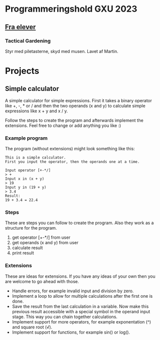 # Programmeringshold GXU 2023

## [Fra elever](https://github.com/nftrl/GXU-2023/tree/main/fra%20elever)
### Tactical Gardening
Styr med piletasterne, skyd med musen. Lavet af Martin.

# Projects

## Simple calculator
A simple calculator for simple expressions. First it takes a binary operator like +, -, * or / and then the two operands (x and y) to calculate simple expressions like x + y and x / y.

Follow the steps to create the program and afterwards implement the extensions. Feel free to change or add anything you like :)


### Example program
The program (without extensions) might look something like this:

	This is a simple calculator.
	First you input the operator, then the operands one at a time.
	
	Input operator [+-*/]
	> +
	Input x in (x + y)
	> 19
	Input y in (19 + y)
	> 3.4
	Result:
	19 + 3.4 = 22.4


### Steps
These are steps you can follow to create the program. Also they work as a structure for the program.

1. get operator [+-*/] from user
2. get operands (x and y) from user
3. calculate result
4. print result


### Extensions
These are ideas for extensions. If you have any ideas of your own then you are welcome to go ahead with those.

- Handle errors, for example invalid input and division by zero.
- Implement a loop to allow for multiple calculations after the first one is done.
- Save the result from the last calculation in a variable. Now make this previous result accessible with a special symbol in the operand input stage. This way you can chain together calculations.
- Implement support for more operators, for example exponentation (^) and square root (√).
- Implement support for functions, for example sin() or log().
